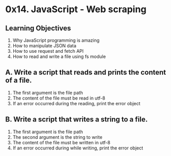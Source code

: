 # 0x14. JavaScript - Web scraping
 
 ## Learning Objectives
 
1. Why JavaScript programming is amazing
2. How to manipulate JSON data
3. How to use request and fetch API
4. How to read and write a file using fs module


## A. Write a script that reads and prints the content of a file.

1. The first argument is the file path
2. The content of the file must be read in utf-8
3. If an error occurred during the reading, print the error object

## B. Write a script that writes a string to a file.

1. The first argument is the file path
2. The second argument is the string to write
3. The content of the file must be written in utf-8
4. If an error occurred during while writing, print the error object

